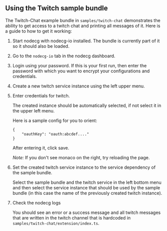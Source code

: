 ## Using the Twitch sample bundle

The Twitch-Chat example bundle in `samples/twitch-chat` demonstrates the ability to get access to a twitch chat and printing all messages of it. Here is a guide to how to get it working:

1. Start nodecg with nodecg-io installed. The bundle is currently part of it so it should also be loaded.

2. Go to the `nodecg-io` tab in the nodecg dashboard.

3. Login using your password. If this is your first run, then enter the password with which you want to encrypt your configurations and credentials.

4. Create a new twitch service instance using the left upper menu.

5. Enter credentials for twitch.

    The created instance should be automatically selected, if not select it in the upper left menu.

    Here is a sample config for you to orient:

    ```
    {
        "oauthKey": "oauth:abcdef...."
    }
    ```

    After entering it, click save.

    _Note:_ If you don't see monaco on the right, try reloading the page.

6. Set the created twitch service instance to the service dependency of the sample bundle.

    Select the sample bundle and the twitch service in the left bottom menu and then select the service instance that should be used by the sample bundle (in this case the name of the previously created twitch instance).

7. Check the nodecg logs

    You should see an error or a success message and all twitch messages that are written in the twitch channel that is hardcoded in `samples/twitch-chat/extension/index.ts`.
